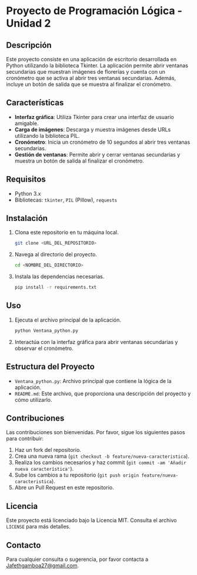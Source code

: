 # Proyecto de Programación Lógica - Unidad 2

## Descripción

Este proyecto consiste en una aplicación de escritorio desarrollada en Python utilizando la biblioteca Tkinter. La aplicación permite abrir ventanas secundarias que muestran imágenes de florerías y cuenta con un cronómetro que se activa al abrir tres ventanas secundarias. Además, incluye un botón de salida que se muestra al finalizar el cronómetro.

## Características

- **Interfaz gráfica**: Utiliza Tkinter para crear una interfaz de usuario amigable.
- **Carga de imágenes**: Descarga y muestra imágenes desde URLs utilizando la biblioteca PIL.
- **Cronómetro**: Inicia un cronómetro de 10 segundos al abrir tres ventanas secundarias.
- **Gestión de ventanas**: Permite abrir y cerrar ventanas secundarias y muestra un botón de salida al finalizar el cronómetro.

## Requisitos

- Python 3.x
- Bibliotecas: `tkinter`, `PIL` (Pillow), `requests`

## Instalación

1. Clona este repositorio en tu máquina local.
   ```bash
   git clone <URL_DEL_REPOSITORIO>
   ```
2. Navega al directorio del proyecto.
   ```bash
   cd <NOMBRE_DEL_DIRECTORIO>
   ```
3. Instala las dependencias necesarias.
   ```bash
   pip install -r requirements.txt
   ```

## Uso

1. Ejecuta el archivo principal de la aplicación.
   ```bash
   python Ventana_python.py
   ```
2. Interactúa con la interfaz gráfica para abrir ventanas secundarias y observar el cronómetro.

## Estructura del Proyecto

- `Ventana_python.py`: Archivo principal que contiene la lógica de la aplicación.
- `README.md`: Este archivo, que proporciona una descripción del proyecto y cómo utilizarlo.

## Contribuciones

Las contribuciones son bienvenidas. Por favor, sigue los siguientes pasos para contribuir:

1. Haz un fork del repositorio.
2. Crea una nueva rama (`git checkout -b feature/nueva-caracteristica`).
3. Realiza los cambios necesarios y haz commit (`git commit -am 'Añadir nueva característica'`).
4. Sube los cambios a tu repositorio (`git push origin feature/nueva-caracteristica`).
5. Abre un Pull Request en este repositorio.

## Licencia

Este proyecto está licenciado bajo la Licencia MIT. Consulta el archivo `LICENSE` para más detalles.

## Contacto

Para cualquier consulta o sugerencia, por favor contacta a [Jafethgamboa27@gmail.com](mailto:tu_email@dominio.com).
